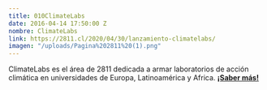 ```yaml
---
title: 010ClimateLabs
date: 2016-04-14 17:50:00 Z
nombre: ClimateLabs
link: https://2811.cl/2020/04/30/lanzamiento-climatelabs/
imagen: "/uploads/Pagina%202811%20(1).png"
---
```


ClimateLabs es el área de 2811 dedicada a armar laboratorios de acción climática en universidades de Europa, Latinoamérica y Africa. [**¡Saber más!**](https://2811.cl/2020/04/30/lanzamiento-climatelabs/)